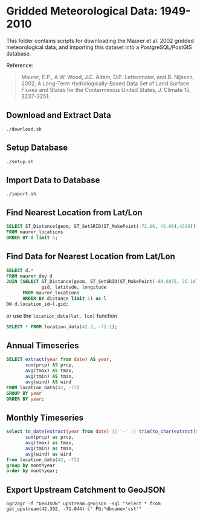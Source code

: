 Gridded Meteorological Data: 1949-2010
======================================

This folder contains scripts for downloading the Maurer et al. 2002 gridded meteorological data, and importing this dataset into a PostgreSQL/PostGIS database.

Reference:

> Maurer, E.P., A.W. Wood, J.C. Adam, D.P. Lettenmaier, and B. Nijssen, 2002, A Long-Term Hydrologically-Based Data Set of Land Surface Fluxes and States for the Conterminous United States, J. Climate 15, 3237-3251.

## Download and Extract Data

```shell
./download.sh
```

## Setup Database

```shell
./setup.sh
```

## Import Data to Database

```shell
./import.sh
```

## Find Nearest Location from Lat/Lon

```sql
SELECT ST_Distance(geom, ST_SetSRID(ST_MakePoint(-72.06, 42.06),4326)) as d, gid, latitude, longitude
FROM maurer_locations
ORDER BY d limit 5;
```

## Find Data for Nearest Location from Lat/Lon

```sql
SELECT d.*
FROM maurer_day d
JOIN (SELECT ST_Distance(geom, ST_SetSRID(ST_MakePoint(-80.6875, 25.1875),4326)) as distance,
             gid, latitude, longitude
      FROM maurer_locations
      ORDER BY distance limit 1) as l
ON d.location_id=l.gid;
```

or use the `location_data(lat, lon)` function

```sql
SELECT * FROM location_data(42.3, -72.1);
```

## Annual Timeseries

```sql
SELECT extract(year from date) AS year,
       sum(prcp) AS prcp,
       avg(tmax) AS tmax,
       avg(tmin) AS tmin,
       avg(wind) AS wind
FROM location_data(42, -72)
GROUP BY year
ORDER BY year;
```

## Monthly Timeseries

```sql
select to_date(extract(year from date) || '-' || trim(to_char(extract(month from date), '00')) || '-01', 'YYYY-MM-DD') as monthyear,
       sum(prcp) as prcp,
       avg(tmax) as tmax,
       avg(tmin) as tmin,
       avg(wind) as wind
from location_data(42, -72)
group by monthyear
order by monthyear;
```

## Export Upstream Catchment to GeoJSON

```shell
ogr2ogr -f "GeoJSON" upstream.geojson -sql "select * from get_upstream(42.392, -71.044) c" PG:"dbname='cst'"
```
